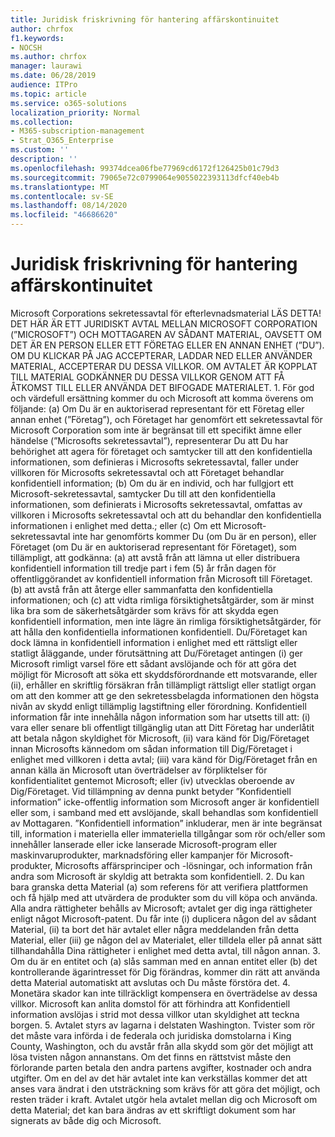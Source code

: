 ```yaml
---
title: Juridisk friskrivning för hantering affärskontinuitet
author: chrfox
f1.keywords:
- NOCSH
ms.author: chrfox
manager: laurawi
ms.date: 06/28/2019
audience: ITPro
ms.topic: article
ms.service: o365-solutions
localization_priority: Normal
ms.collection:
- M365-subscription-management
- Strat_O365_Enterprise
ms.custom: ''
description: ''
ms.openlocfilehash: 99374dcea06fbe77969cd6172f126425b01c79d3
ms.sourcegitcommit: 79065e72c0799064e9055022393113dfcf40eb4b
ms.translationtype: MT
ms.contentlocale: sv-SE
ms.lasthandoff: 08/14/2020
ms.locfileid: "46686620"
---
```

# <a name="enterprise-business-continuity-management-legal-disclaimer"></a>Juridisk friskrivning för hantering affärskontinuitet

Microsoft Corporations sekretessavtal för efterlevnadsmaterial LÄS DETTA! DET HÄR ÄR ETT JURIDISKT AVTAL MELLAN MICROSOFT CORPORATION (”MICROSOFT”) OCH MOTTAGAREN AV SÅDANT MATERIAL, OAVSETT OM DET ÄR EN PERSON ELLER ETT FÖRETAG ELLER EN ANNAN ENHET (”DU”). OM DU KLICKAR PÅ JAG ACCEPTERAR, LADDAR NED ELLER ANVÄNDER MATERIAL, ACCEPTERAR DU DESSA VILLKOR. OM AVTALET ÄR KOPPLAT TILL MATERIAL GODKÄNNER DU DESSA VILLKOR GENOM ATT FÅ ÅTKOMST TILL ELLER ANVÄNDA DET BIFOGADE MATERIALET. 1. För god och värdefull ersättning kommer du och Microsoft att komma överens om följande: (a) Om Du är en auktoriserad representant för ett Företag eller annan enhet (”Företag”), och Företaget har genomfört ett sekretessavtal för Microsoft Corporation som inte är begränsat till ett specifikt ämne eller händelse (”Microsofts sekretessavtal”), representerar Du att Du har behörighet att agera för företaget och samtycker till att den konfidentiella informationen, som definieras i Microsofts sekretessavtal, faller under villkoren för Microsofts sekretessavtal och att Företaget behandlar konfidentiell information; (b) Om du är en individ, och har fullgjort ett Microsoft-sekretessavtal, samtycker Du till att den konfidentiella informationen, som definierats i Microsofts sekretessavtal, omfattas av villkoren i Microsofts sekretessavtal och att du behandlar den konfidentiella informationen i enlighet med detta.; eller (c) Om ett Microsoft-sekretessavtal inte har genomförts kommer Du (om Du är en person), eller Företaget (om Du är en auktoriserad representant för Företaget), som tillämpligt, att godkänna: (a) att avstå från att lämna ut eller distribuera konfidentiell information till tredje part i fem (5) år från dagen för offentliggörandet av konfidentiell information från Microsoft till Företaget. (b) att avstå från att återge eller sammanfatta den konfidentiella informationen; och (c) att vidta rimliga försiktighetsåtgärder, som är minst lika bra som de säkerhetsåtgärder som krävs för att skydda egen konfidentiell information, men inte lägre än rimliga försiktighetsåtgärder, för att hålla den konfidentiella informationen konfidentiell. Du/Företaget kan dock lämna in konfidentiell information i enlighet med ett rättsligt eller statligt åläggande, under förutsättning att Du/Företaget antingen (i) ger Microsoft rimligt varsel före ett sådant avslöjande och för att göra det möjligt för Microsoft att söka ett skyddsförordnande ett motsvarande, eller (ii), erhåller en skriftlig försäkran från tillämpligt rättsligt eller statligt organ om att den kommer att ge den sekretessbelagda informationen den högsta nivån av skydd enligt tillämplig lagstiftning eller förordning. Konfidentiell information får inte innehålla någon  information som har utsetts till att: (i) vara eller senare bli offentligt tillgänglig utan att Ditt Företag har underlåtit att betala någon skyldighet för Microsoft, (ii) vara känd för Dig/Företaget innan Microsofts kännedom om sådan information till Dig/Företaget i enlighet med villkoren i detta avtal; (iii) vara känd för Dig/Företaget från en annan källa än Microsoft utan överträdelser av förpliktelser för konfidentialitet gentemot Microsoft; eller (iv) utvecklas oberoende av Dig/Företaget. Vid tillämpning av denna punkt betyder ”Konfidentiell information” icke-offentlig information som Microsoft anger är konfidentiell eller som, i samband med ett avslöjande, skall behandlas som konfidentiell av Mottagaren. ”Konfidentiell information” inkluderar, men är inte begränsat till, information i materiella eller immateriella tillgångar som rör och/eller som innehåller lanserade eller icke lanserade Microsoft-program eller maskinvaruprodukter, marknadsföring eller kampanjer för Microsoft-produkter, Microsofts affärsprinciper och -lösningar, och information från andra som Microsoft är skyldig att betrakta som konfidentiell. 2. Du kan bara granska detta Material (a) som referens för att verifiera plattformen och få hjälp med att utvärdera de produkter som du vill köpa och använda. Alla andra rättigheter behålls av Microsoft; avtalet ger dig inga rättigheter enligt något Microsoft-patent. Du får inte (i) duplicera någon del av sådant Material, (ii) ta bort det här avtalet eller några meddelanden från detta Material, eller (iii) ge någon del av Materialet, eller tilldela eller på annat sätt tillhandahålla Dina rättigheter i enlighet med detta avtal, till någon annan. 3. Om du är en entitet och (a) slås samman med en annan entitet eller (b) det kontrollerande ägarintresset för Dig förändras, kommer din rätt att använda detta Material automatiskt att avslutas och Du måste förstöra det. 4.  Monetära skador kan inte tillräckligt kompensera en överträdelse av dessa villkor.  Microsoft kan anlita domstol för att förhindra att Konfidentiell information avslöjas i strid mot dessa villkor utan skyldighet att teckna borgen.  5. Avtalet styrs av lagarna i delstaten Washington. Tvister som rör det måste vara införda i de federala och juridiska domstolarna i King County, Washington, och du avstår från alla skydd som gör det möjligt att lösa tvisten någon annanstans. Om det finns en rättstvist måste den förlorande parten betala den andra partens avgifter, kostnader och andra utgifter. Om en del av det här avtalet inte kan verkställas kommer det att anses vara ändrat i den utsträckning som krävs för att göra det möjligt, och resten träder i kraft. Avtalet utgör hela avtalet mellan dig och Microsoft om detta Material; det kan bara ändras av ett skriftligt dokument som har signerats av både dig och Microsoft.
